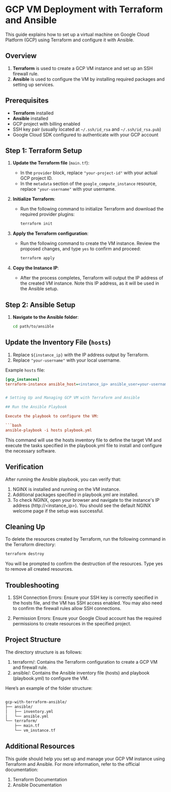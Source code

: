 # GCP VM Deployment with Terraform and Ansible

This guide explains how to set up a virtual machine on Google Cloud Platform (GCP) using Terraform and configure it with Ansible.

## Overview

1. **Terraform** is used to create a GCP VM instance and set up an SSH firewall rule.
2. **Ansible** is used to configure the VM by installing required packages and setting up services.

## Prerequisites

- **Terraform** installed
- **Ansible** installed
- GCP project with billing enabled
- SSH key pair (usually located at `~/.ssh/id_rsa` and `~/.ssh/id_rsa.pub`)
- Google Cloud SDK configured to authenticate with your GCP account

## Step 1: Terraform Setup

1. **Update the Terraform file** (`main.tf`):

   - In the `provider` block, replace `"your-project-id"` with your actual GCP project ID.
   - In the `metadata` section of the `google_compute_instance` resource, replace `"your-username"` with your username.

2. **Initialize Terraform**:

   - Run the following command to initialize Terraform and download the required provider plugins:
     ```bash
     terraform init
     ```

3. **Apply the Terraform configuration**:

   - Run the following command to create the VM instance. Review the proposed changes, and type `yes` to confirm and proceed:
     ```bash
     terraform apply
     ```

4. **Copy the Instance IP**:

   - After the process completes, Terraform will output the IP address of the created VM instance. Note this IP address, as it will be used in the Ansible setup.

## Step 2: Ansible Setup

1. **Navigate to the Ansible folder**:
   ```bash
   cd path/to/ansible

## Update the Inventory File (`hosts`)

1. Replace `${instance_ip}` with the IP address output by Terraform.
2. Replace `"your-username"` with your local username.

Example `hosts` file:
```ini
[gcp_instances]
terraform-instance ansible_host=<instance_ip> ansible_user=your-username ansible_ssh_private_key_file=~/.ssh/id_rsa


# Setting Up and Managing GCP VM with Terraform and Ansible

## Run the Ansible Playbook

Execute the playbook to configure the VM:

```bash
ansible-playbook -i hosts playbook.yml
```
This command will use the hosts inventory file to define the target VM and execute the tasks specified in the playbook.yml file to install and configure the necessary software.

## Verification

After running the Ansible playbook, you can verify that:

1. NGINX is installed and running on the VM instance.
2. Additional packages specified in playbook.yml are installed.
3. To check NGINX, open your browser and navigate to the instance's IP address (http://<instance_ip>). You should see the default NGINX welcome page if the setup was successful.


## Cleaning Up

To delete the resources created by Terraform, run the following command in the Terraform directory:

```bash
terraform destroy
```

You will be prompted to confirm the destruction of the resources. Type yes to remove all created resources.


## Troubleshooting

1. SSH Connection Errors: Ensure your SSH key is correctly specified in the hosts file, and the VM has SSH access enabled. You may also need to confirm the firewall rules allow SSH connections.

2. Permission Errors: Ensure your Google Cloud account has the required permissions to create resources in the specified project.

## Project Structure

The directory structure is as follows:

1. terraform/: Contains the Terraform configuration to create a GCP VM and firewall rule.
2. ansible/: Contains the Ansible inventory file (hosts) and playbook (playbook.yml) to configure the VM.


Here’s an example of the folder structure:

```bash

gcp-with-terraform-ansible/
├── ansible/
│   ├── inventory.yml
│   └── ansible.yml
└── terraform/
    ├── main.tf
    └── vm_instance.tf
```

##  Additional Resources

This guide should help you set up and manage your GCP VM instance using Terraform and Ansible. For more information, refer to the official documentation:

1. Terraform Documentation
2. Ansible Documentation

